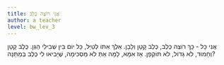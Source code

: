 ```yaml
---
title: אֲנִי רוֹצֶה כֶּלֶב
author: a teacher
level: bw_lev_3
---
```

אֲנִי כָּל - כָּךְ רוֹצֶה כֶּלֶב,
כֶּלֶב קָטָן וְלָבָן.
אֵלֶךְ אִתּוֹ לְטַיֵּל,
כָּל יוֹם בֵּין שְׁבִילֵי הַגַּן.
כֶּלֶב קָטָן וְחָמוּד,
לֹא גָּדוֹל, לֹא תּוֹקְפָן.
אָז אִמָּא, 
לָמָּה אַתְּ לֹא מַסְכִּימָה,
שֶׁיָּבִיאוּ לִי כֶּלֶב בְּמַתָּנָה?